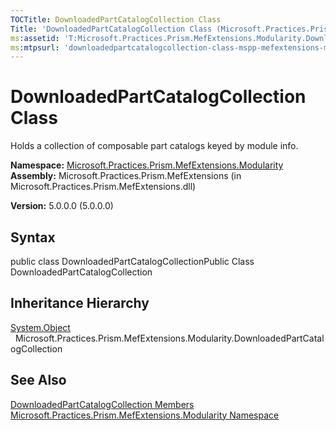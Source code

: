 ```yaml
---
TOCTitle: DownloadedPartCatalogCollection Class
Title: 'DownloadedPartCatalogCollection Class (Microsoft.Practices.Prism.MefExtensions.Modularity)'
ms:assetid: 'T:Microsoft.Practices.Prism.MefExtensions.Modularity.DownloadedPartCatalogCollection'
ms:mtpsurl: 'downloadedpartcatalogcollection-class-mspp-mefextensions-modularity.md'
---
```


# DownloadedPartCatalogCollection Class

Holds a collection of composable part catalogs keyed by module info.

**Namespace:** [Microsoft.Practices.Prism.MefExtensions.Modularity](https://msdn.microsoft.com/library/microsoft.practices.prism.mefextensions.modularity)
**Assembly:** Microsoft.Practices.Prism.MefExtensions (in Microsoft.Practices.Prism.MefExtensions.dll)

**Version:** 5.0.0.0 (5.0.0.0)

## Syntax
public class DownloadedPartCatalogCollectionPublic Class DownloadedPartCatalogCollection

## Inheritance Hierarchy

[System.Object](http://msdn.microsoft.com/en-us/library/e5kfa45b)
  Microsoft.Practices.Prism.MefExtensions.Modularity.DownloadedPartCatalogCollection

## See Also
[DownloadedPartCatalogCollection Members](https://msdn.microsoft.com/allmembers.t:microsoft.practices.prism.mefextensions.modularity.downloadedpartcatalogcollection)<br/>
[Microsoft.Practices.Prism.MefExtensions.Modularity Namespace](https://msdn.microsoft.com/library/microsoft.practices.prism.mefextensions.modularity)<br/>